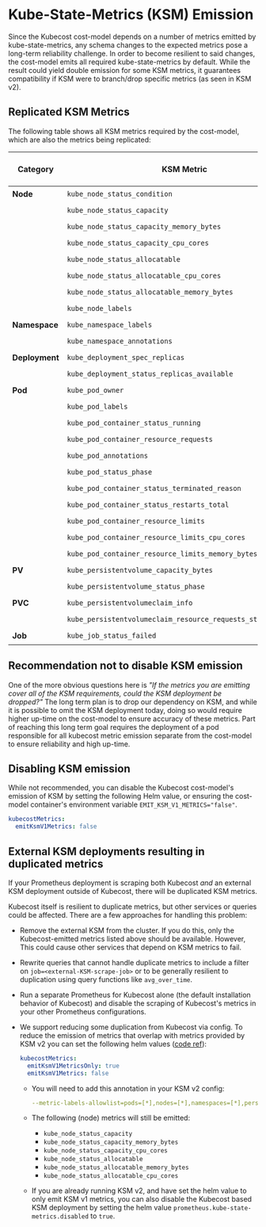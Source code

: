 # Kube-State-Metrics (KSM) Emission

Since the Kubecost cost-model depends on a number of metrics emitted by kube-state-metrics, any schema changes to the expected metrics pose a long-term reliability challenge. In order to become resilient to said changes, the cost-model emits all required kube-state-metrics by default. While the result could yield double emission for some KSM metrics, it guarantees compatibility if KSM were to branch/drop specific metrics (as seen in KSM v2).

## Replicated KSM Metrics

The following table shows all KSM metrics required by the cost-model, which are also the metrics being replicated:

| Category       | KSM Metric | Implemented in Cost Model |
| -------------- | ---------- | ------------------------- |
| **Node**       | `kube_node_status_condition` | ✔️ |
|                | `kube_node_status_capacity` | ✔️ |
|                | `kube_node_status_capacity_memory_bytes` | ✔️ |
|                | `kube_node_status_capacity_cpu_cores` | ✔️ |
|                | `kube_node_status_allocatable` | ✔️ |
|                | `kube_node_status_allocatable_cpu_cores` | ✔️ |
|                | `kube_node_status_allocatable_memory_bytes` | ✔️ |
|                | `kube_node_labels` | ✔️ |
| **Namespace**  | `kube_namespace_labels` | ✔️ |
|                | `kube_namespace_annotations` | ✔️ |
| **Deployment** | `kube_deployment_spec_replicas` | ✔️ |
|                | `kube_deployment_status_replicas_available` | ✔️ |
| **Pod**        | `kube_pod_owner` | ✔️ |
|                | `kube_pod_labels` | ✔️ |
|                | `kube_pod_container_status_running` | ✔️ |
|                | `kube_pod_container_resource_requests` | ✔️ |
|                | `kube_pod_annotations` | ✔️ |
|                | `kube_pod_status_phase` | ✔️ |
|                | `kube_pod_container_status_terminated_reason` | ✔️ |
|                | `kube_pod_container_status_restarts_total` | ✔️ |
|                | `kube_pod_container_resource_limits` | ✔️ |
|                | `kube_pod_container_resource_limits_cpu_cores` | ✔️ |
|                | `kube_pod_container_resource_limits_memory_bytes` | ✔️ |
| **PV**         | `kube_persistentvolume_capacity_bytes` | ✔️ |
|                | `kube_persistentvolume_status_phase` | ✔️ |
| **PVC**        | `kube_persistentvolumeclaim_info` | ✔️ |
|                | `kube_persistentvolumeclaim_resource_requests_storage_bytes` | ✔️ |
| **Job**        | `kube_job_status_failed` | ✔️ |

## Recommendation not to disable KSM emission

One of the more obvious questions here is *"If the metrics you are emitting cover all of the KSM requirements, could the KSM deployment be dropped?"* The long term plan is to drop our dependency on KSM, and while it is possible to omit the KSM deployment today, doing so would require higher up-time on the cost-model to ensure accuracy of these metrics. Part of reaching this long term goal requires the deployment of a pod responsible for all kubecost metric emission separate from the cost-model to ensure reliability and high up-time.

## Disabling KSM emission

While not recommended, you can disable the Kubecost cost-model's emission of KSM by setting the following Helm value, or ensuring the cost-model container's environment variable `EMIT_KSM_V1_METRICS="false"`.

```yaml
kubecostMetrics:
  emitKsmV1Metrics: false
```

## External KSM deployments resulting in duplicated metrics

If your Prometheus deployment is scraping both Kubecost *and* an external KSM deployment outside of Kubecost, there will be duplicated KSM metrics.

Kubecost itself is resilient to duplicate metrics, but other services or queries could be affected. There are a few approaches for handling this problem:

- Remove the external KSM from the cluster. If you do this, only the Kubecost-emitted metrics listed above should be available. However, This could cause other services that depend on KSM metrics to fail.
- Rewrite queries that cannot handle duplicate metrics to include a filter on `job=<external-KSM-scrape-job>` or to be generally resilient to duplication using query functions like `avg_over_time`.
- Run a separate Prometheus for Kubecost alone (the default installation behavior of Kubecost) and disable the scraping of Kubecost's metrics in your other Prometheus configurations.
- We support reducing some duplication from Kubecost via config. To reduce the emission of metrics that overlap with metrics provided by KSM v2 you can set the following helm values ([code ref](https://github.com/kubecost/cost-model/blob/0a0793ec040013fe44c058ff37f032449a2f1191/pkg/metrics/kubemetrics.go#L110-L123)):

    ```yaml
    kubecostMetrics:
      emitKsmV1MetricsOnly: true 
      emitKsmV1Metrics: false
    ```

  - You will need to add this annotation in your KSM v2 config:

    ```yaml
    --metric-labels-allowlist=pods=[*],nodes=[*],namespaces=[*],persistentvolumes=[*],persistentvolumeclaims=[*]
    ```

  - The following (node) metrics will still be emitted:
      - `kube_node_status_capacity`
      - `kube_node_status_capacity_memory_bytes`
      - `kube_node_status_capacity_cpu_cores`
      - `kube_node_status_allocatable`
      - `kube_node_status_allocatable_memory_bytes`
      - `kube_node_status_allocatable_cpu_cores`
  - If you are already running KSM v2, and have set the helm value to only emit KSM v1 metrics, you can also disable the Kubecost based KSM deployment by setting the helm value `prometheus.kube-state-metrics.disabled` to `true`.
